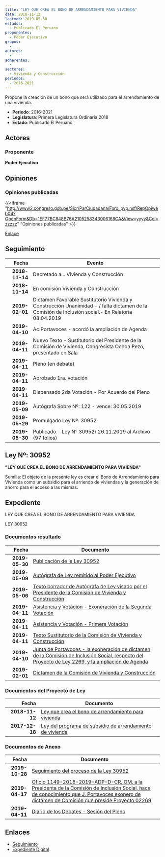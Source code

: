 ```yaml
---
title: "LEY QUE CREA EL BONO DE ARRENDAMIENTO PARA VIVIENDA"
date: 2018-11-12
lastmod: 2019-05-30
estados: 
  - Publicado El Peruano
proponentes: 
  - Poder Ejecutivo
grupos: 
  - 
autores: 
  - 
adherentes: 
  - 
sectores: 
  - Vivienda y Construcción
periodos: 
  - 2016-2021
---
```


Propone la creación de un bono que será utilizado para el arrendamiento de una vivienda.

- **Periodo**: 2016-2021
- **Legislatura**: Primera Legislatura Ordinaria 2018
- **Estado**: Publicado El Peruano

## Actores

### Proponente

**Poder Ejecutivo**


## Opiniones

### Opiniones publicadas

{{<iframe "http://www2.congreso.gob.pe/Sicr/ParCiudadana/Foro_pvp.nsf/RepOpiweb04?OpenForm&Db=1EF77BC848B76A2105258343006168CA&View=yyyy&Col=zzzzz" "Opiniones publicadas" >}}

[Enlace](http://www2.congreso.gob.pe/Sicr/ParCiudadana/Foro_pvp.nsf/RepOpiweb04?OpenForm&Db=1EF77BC848B76A2105258343006168CA&View=yyyy&Col=zzzzz)

## Seguimiento

| Fecha | Evento |
|------:|--------|
| **2018-11-14** | Decretado a... Vivienda y Construcción|
| **2018-11-14** | En comisión Vivienda y Construcción|
| **2019-02-01** | Dictamen Favorable Sustitutorio Vivienda y Construcción Unanimidad - / falta dictamen de la Comisión de Inclusión social.- En Relatoría 08.04.2019|
| **2019-04-10** | Ac.Portavoces - acordó la ampliación de Agenda|
| **2019-04-11** | Nuevo Texto - Sustitutorio del Presidente de la Comisión de Vivienda, Congresista Ochoa Pezo, presentado en Sala|
| **2019-04-11** | Pleno (en debate)|
| **2019-04-11** | Aprobado 1ra. votación|
| **2019-04-11** | Dispensado 2da Votación - Por Acuerdo del Pleno|
| **2019-05-09** | Autógrafa Sobre Nº: 122 - vence: 30.05.2019|
| **2019-05-29** | Promulgado Ley Nº: 30952|
| **2019-05-30** | Publicado - Ley N° 30952/ 26.11.2019 al Archivo (97 folios)|

## Ley Nº: 30952

**"LEY QUE CREA EL BONO DE ARRENDAMIENTO PARA VIVIENDA"**

Sumilla: El objeto de la presente ley es crear el Bono de Arrendamiento para Vivienda como un subsidio para el arriendo de viviendas y la generación de ahorro para el acceso a las mismas.


## Expediente

LEY QUE CREA EL BONO DE ARRENDAMIENTO PARA VIVIENDA

LEY 30952


### Documentos resultado

| Fecha | Documento |
|------:|--------|
| **2019-05-30** | [Publicación de la Ley 30952](http://www.leyes.congreso.gob.pe/Documentos/2016_2021/ADLP/Normas_Legales/30952-LEY.pdf) |
| **2019-05-09** | [Autógrafa de Ley remitido al Poder Ejecutivo](http://www.leyes.congreso.gob.pe/Documentos/2016_2021/ADLP/Texto_Aprobado/AU0226920190509.pdf) |
| **2019-05-06** | [Texto borrador de Autógrafa de Ley visado por el Presidente de la Comisión de Vivienda y Construcción](http://www.leyes.congreso.gob.pe/Documentos/2016_2021/Texto_Borrador_de_Autografa/BAU0226920190506.pdf) |
| **2019-04-11** | [Asistencia y Votación - Exoneración de la Segunda Votación](http://www.leyes.congreso.gob.pe/Documentos/2016_2021/Asistencia_y_Votacion/Proyectos_de_Ley/Exoneracion_de_Segunda_Votacion/ESV0226920190411.pdf) |
| **2019-04-11** | [Asistencia y Votación - Primera Votación](http://www.leyes.congreso.gob.pe/Documentos/2016_2021/Asistencia_y_Votacion/Proyectos_de_Ley/AV0226920190411.pdf) |
| **2019-04-11** | [Texto Sustitutorio de la Comisión de Vivienda y Construcción](http://www.leyes.congreso.gob.pe/Documentos/2016_2021/Texto_Sustitutorio/Proyectos_de_Ley/TS0226920190411.pdf) |
| **2019-04-10** | [Junta de Portavoces - la exoneración de dictamen de la Comisión de Inclusión Social, respecto del Proyecto de Ley 2269, y la ampliación de Agenda](http://www.leyes.congreso.gob.pe/Documentos/2016_2021/Acuerdos/Junta_Portavoces/AJP0226920190410.pdf) |
| **2019-02-01** | [Dictamen de la Comisión de Vivienda y Construcción](http://www.leyes.congreso.gob.pe/Documentos/2016_2021/Dictamenes/Proyectos_de_Ley/02269DC24MAY20190201.pdf) |

### Documentos del Proyecto de Ley

| Fecha | Documento |
|------:|--------|
| **2018-11-12** | [Ley que crea el bono de arrendamiento para vivienda](http://www.leyes.congreso.gob.pe/Documentos/2016_2021/Proyectos_de_Ley_y_de_Resoluciones_Legislativas/PL0362420181112..pdf) |
| **2017-12-18** | [Ley del programa de subsidio de arrendamiento de vivienda](http://www.leyes.congreso.gob.pe/Documentos/2016_2021/Proyectos_de_Ley_y_de_Resoluciones_Legislativas/PL0226920171218.pdf) |

### Documentos de Anexo

| Fecha | Documento |
|------:|--------|
| **2019-10-28** | [Seguimiento del proceso de la Ley 30952](http://www.leyes.congreso.gob.pe/Documentos/2016_2021/Seguimiento_de_Proyectos_de_Ley/02269PL20191028.pdf) |
| **2019-04-17** | [Oficio 1149-2018-2019-ADP-D-CR, OM. a la Presidenta de la Comisión de Inclusión Social, hace de conocimiento que J. Portavoces exonero de dictamen de Comisión que preside Proyecto 02269](http://www.leyes.congreso.gob.pe/Documentos/2016_2021/Oficios/Oficialia_Mayor/OFICIO-1149-2018-2019-ADP-D-CR.pdf) |
| **2019-04-11** | [Diario de los Debates - Sesión del Pleno](http://www2.congreso.gob.pe/Sicr/DiarioDebates/Publicad.nsf/SesionesPleno/05256D6E0073DFE9052583DA0053FBDE/$FILE/SLO-2018-5A.pdf) |

## Enlaces 

- [Seguimiento](http://www2.congreso.gob.pe/Sicr/TraDocEstProc/CLProLey2016.nsf/f7fff46988ca05b1052578e100829cc7/c6838c0209d87898052583430073a51d?OpenDocument)
- [Expediente Digital](http://www2.congreso.gob.pe/Sicr/TraDocEstProc/CLProLey2016.nsf/f7fff46988ca05b1052578e100829cc7/c6838c0209d87898052583430073a51d?OpenDocument&Click=05257FB7005EB655.eb71d0cf91d8294e05256cdf006b5706/$Body/0.1C6C)
